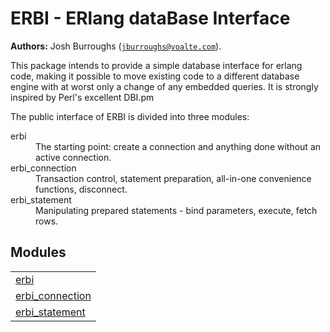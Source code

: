 

# ERBI - ERlang dataBase Interface #

__Authors:__ Josh Burroughs ([`jburroughs@voalte.com`](mailto:jburroughs@voalte.com)).


This package intends to provide a simple database interface for erlang code,
making it possible to move existing code to a different database engine with 
at worst only a change of any embedded queries.  It is strongly inspired by Perl's 
excellent DBI.pm

The public interface of ERBI is divided into three modules:



<dt>erbi</dt>




<dd>The starting point: create a connection and anything done without an active connection.</dd>




<dt>erbi_connection</dt>




<dd>Transaction control, statement preparation, all-in-one convenience functions, disconnect.</dd>




<dt>erbi_statement</dt>




<dd>Manipulating prepared statements - bind parameters, execute, fetch rows.</dd>




## Modules ##


<table width="100%" border="0" summary="list of modules">
<tr><td><a href="erbi.md" class="module">erbi</a></td></tr>
<tr><td><a href="erbi_connection.md" class="module">erbi_connection</a></td></tr>
<tr><td><a href="erbi_statement.md" class="module">erbi_statement</a></td></tr></table>

